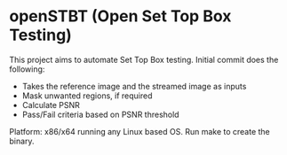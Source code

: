 # openSTBT (Open Set Top Box Testing)

This project aims to automate Set Top Box testing. Initial commit does the following:
- Takes the reference image and the streamed image as inputs
- Mask unwanted regions, if required
- Calculate PSNR
- Pass/Fail criteria based on PSNR threshold

Platform: x86/x64 running any Linux based OS. Run make to create the binary.
